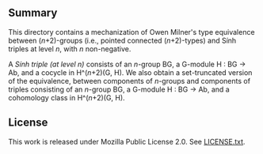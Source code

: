## Summary

This directory contains a mechanization of Owen Milner's type equivalence between (*n*+2)-groups
(i.e., pointed connected (*n*+2)-types) and Sính triples at level *n*, with *n* non-negative.

A *Sính triple (at level *n*)* consists of an *n*-group BG, a G-module H : BG -> Ab, and a cocycle in H^(*n*+2)(G, H).
We also obtain a set-truncated version of the equivalence, between components of *n*-groups and components of triples
consisting of an *n*-group BG, a G-module H : BG -> Ab, and a cohomology class in H^(*n*+2)(G, H).

## License

This work is released under Mozilla Public License 2.0.
See [LICENSE.txt](LICENSE.txt).

